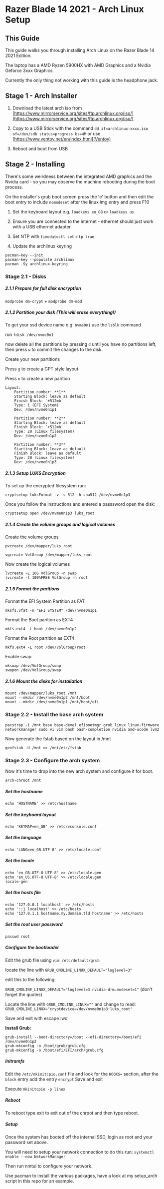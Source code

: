 # Razer Blade 14 2021 - Arch Linux Setup

## This Guide

This guide walks you through installing Arch Linux on the Razer Blade 14 2021 Edition.

The laptop has a AMD Ryzen 5900HX with AMD Graphics and a Nvidia Geforce 3xxx Graphics. 

Currently the only thing not working with this guide is the headphone jack.

## Stage 1 - Arch Installer

1.	Download the latest arch iso from [https://www.mirrorservice.org/sites/ftp.archlinux.org/iso/](https://www.mirrorservice.org/sites/ftp.archlinux.org/iso/)

2.  Copy to a USB Stick with the command `dd if=archlinux-xxxx.iso of=/dev/sdb status=progress bs=4M`  or use [https://www.ventoy.net/en/index.html](Ventoy)

3.  Reboot and boot from USB


## Stage 2 - Installing

There's some weirdness between the integrated AMD graphics and the Nvidia card - so you may observe the machine rebooting during the boot process.

On the installer's grub boot screen press the 'e' button and then edit the boot entry to include `nomodeset` after the linux img entry and press F10

1. Set the keyboard layout e.g. `loadkeys en_GB` or `loadkeys us`

2. Ensure you are connected to the internet - ethernet should just work with a USB ethernet adapter

3. Set NTP with `timedatectl set-ntp true`

4. Update the archlinux keyring

```
pacman-key --init
pacman-key --populate archlinux
pacman -Sy archlinux-keyring
```

### Stage 2.1 - Disks

##### 2.1.1  Prepare for full disk encryption

`modprobe dm-crypt` + `modprobe dm-mod`

##### 2.1.2  Partition your disk (This will erase everything!)

To get your ssd device name  e.g. `nvme0n1` use the `lsblk` command

run `fdisk /dev/nvme0n1`

now delete all the partitions by pressing `d` until you have no partitions left, then press `w` to commit the changes to the disk.

Create your new partitions

Press `g` to create a GPT style layout

Press `n` to create a new parition

```
Layout:
	Partition number: **1**
	Starting Block: leave as default
	Finish Block: `+512mb`
	Type: 1 (EFI System)
	Dev: /dev/nvme0n1p1

	Partition number: **2**
	Starting Block: leave as default
	Finish Block: `+512mb`
	Type: 20 (Linux filesystem)
	Dev: /dev/nvme0n1p2

	Partition number: **3**
	Starting Block: leave as default
	Finish Block: leave as default
	Type: 20 (Linux filesystem)
	Dev: /dev/nvme0n1p3
```

##### 2.1.3  Setup LUKS Encryption
	
To set up the encrypted filesystem run:

```
cryptsetup luksFormat -v -s 512 -h sha512 /dev/nvme0n1p3
```

Once you follow the instructions and entered a passsword open the disk:

```
cryptsetup open /dev/nvme0n1p3 luks_root
```

##### 2.1.4  Create the volume groups and logical volumes

Create the volume groups

```
pvcreate /dev/mapper/luks_root
```

```
vgcreate VolGroup /dev/mapper/luks_root
```

Now create the logical volumes

```
lvcreate -L 16G VolGroup -n swap
lvcreate -l 100%FREE VolGroup -n root
```

##### 2.1.5  Format the paritions

Format the EFI System Partition as FAT

```
mksfs.vfat -n "EFI SYSTEM" /dev/nvme0n1p1
```

Format the Boot parition as EXT4

```
mkfs.ext4 -L boot /dev/nvme0n1p2
```

Format the Root partition as EXT4

```
mkfs.ext4 -L root /dev/VolGroup/root
```

Enable swap

```
mkswap /dev/VolGroup/swap
swapon /dev/VolGroup/swap
```

##### 2.1.6  Mount the disks for installation

```
mount /dev/mapper/luks_root /mnt
mount --mkdir /dev/nvme0n1p2 /mnt/boot
mount --mkdir /dev/nvme0n1p1 /mnt/boot/efi
```


### Stage 2.2 - Install the base arch system

```
pacstrap -i /mnt base base-devel efibootmgr grub linux linux-firmware networkmanager sudo vi vim bash bash-completion nvidia amd-ucode lvm2
```
	
Now generate the fstab based on the layout in /mnt
	
```
genfstab -U /mnt >> /mnt/etc/fstab
````

### Stage 2.3 - Configure the arch system

Now it's time to drop into the new arch system and configure it for boot.

```
arch-chroot /mnt
```

##### Set the hostname

```
echo 'HOSTNAME' >> /etc/hostname
```

##### Set the keyboard layout
```
echo 'KEYMAP=en_GB' >> /etc/vconsole.conf
```

##### Set the language

```
echo 'LANG=en_GB.UTF-8' >> /etc/locale.conf
```

##### Set the locale

```
echo 'en_GB.UTF-8 UTF-8' >> /etc/locale.gen
echo 'en_US.UTF-8 UTF-8' >> /etc/locale.gen
locale-gen
```

##### Set the hosts file

```
echo '127.0.0.1 localhost' >> /etc/hosts
echo '::1 localhost' >> /etc/hosts
echo '127.0.1.1 hostname.my.domain.tld hostname' >> /etc/hosts
```

##### Set the root user password

```
passwd root
```

##### Configure the bootloader

Edit the grub file using  `vim /etc/default/grub`

locate the line with `GRUB_CMDLINE_LINUX_DEFAULT="loglevel=3"`

edit this to the following: 

`GRUB_CMDLINE_LINUX_DEFAULT="loglevel=3 nvidia-drm.modeset=1"` (don't forget the quotes)

Locate the line with `GRUB_CMDLINE_LINUX=""` and change to read:
`GRUB_CMDLINE_LINUX="cryptdevice=/dev/nvme0n1p3:luks_root"`

Save and exit with escape :wq

**Install Grub:**

```
grub-install --boot-directory=/boot --efi-directory=/boot/efi /dev/nvme0n1p2
grub-mkconfig -o /boot/grub/grub.cfg
grub-mkconfig -o /boot/efi/EFI/arch/grub.cfg
```

##### Initramfs

Edit the `/etc/mkinitcpio.conf` file and look for the `HOOKS=` section, after the `block` entry add the entry `encrypt`
Save and exit

Execute `mkinitcpio -p linux`

##### Reboot

To reboot type exit to exit out of the chroot and then type reboot.

##### Setup

Once the system has booted off the internal SSD, login as root and your password set above.

You will need to setup your network connection to do this run:
`systemctl enable --now NetworkManager`

Then run nmtui to configure your network.

Use pacman to install the various packages, have a look at my setup_arch script in this repo for an example.
